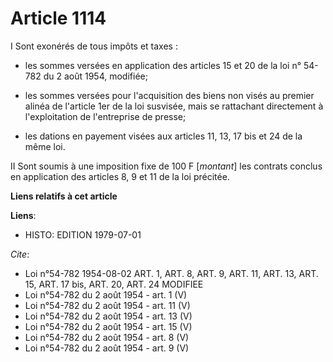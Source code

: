 # Article 1114

I  Sont exonérés de tous impôts et taxes :

- les sommes versées en application des articles 15 et 20 de la loi n° 54-782 du 2 août 1954, modifiée;

- les sommes versées pour l'acquisition des biens non visés au premier alinéa de l'article 1er de la loi susvisée, mais se
rattachant directement à l'exploitation de l'entreprise de presse;

- les dations en payement visées aux articles 11, 13, 17 bis et 24 de la même loi.

II  Sont soumis à une imposition fixe de 100 F [*montant*] les contrats conclus en application des articles 8, 9 et 11 de la
loi précitée.

**Liens relatifs à cet article**

**Liens**:

  - HISTO: EDITION 1979-07-01

_Cite_:

  - Loi n°54-782 1954-08-02 ART. 1, ART. 8, ART. 9, ART. 11, ART. 13, ART. 15, ART. 17 bis, ART. 20, ART. 24 MODIFIEE
  - Loi n°54-782 du 2 août 1954 - art. 1 (V)
  - Loi n°54-782 du 2 août 1954 - art. 11 (V)
  - Loi n°54-782 du 2 août 1954 - art. 13 (V)
  - Loi n°54-782 du 2 août 1954 - art. 15 (V)
  - Loi n°54-782 du 2 août 1954 - art. 8 (V)
  - Loi n°54-782 du 2 août 1954 - art. 9 (V)
